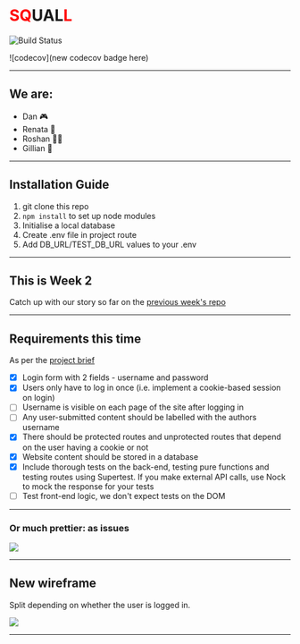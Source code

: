 # <font color="red">SQ</font>UAL<font color="red">L</font>

![Build Status](https://travis-ci.org/fac18/week7-coda-squall.svg?branch=master)

![codecov](new codecov badge here)

---

## We are:
* Dan 🎮
* Renata 🐰
* Roshan 🙆🏾
* Gillian 🍬

---

## Installation Guide

1. git clone this repo
2. `npm install` to set up node modules
3. Initialise a local database
4. Create .env file in project route
5. Add DB_URL/TEST_DB_URL values to your .env

---

## This is Week 2

Catch up with our story so far on the [previous week's repo](https://github.com/fac18/week6-coda-squall/)

---

## Requirements this time

As per the [project brief](https://github.com/foundersandcoders/master-reference/blob/master/coursebook/week-7/project.md)

- [x] Login form with 2 fields - username and password
- [x] Users only have to log in once (i.e. implement a cookie-based session on login)
- [ ] Username is visible on each page of the site after logging in
- [ ] Any user-submitted content should be labelled with the authors username
- [x] There should be protected routes and unprotected routes that depend on the user having a cookie or not
- [x] Website content should be stored in a database
- [x] Include thorough tests on the back-end, testing pure functions and testing routes using Supertest. If you make external API calls, use Nock to mock the response for your tests
- [ ] Test front-end logic, we don't expect tests on the DOM

---

### Or much prettier: as issues

![](https://i.imgur.com/ryVnlhi.png)

---

## New wireframe

Split depending on whether the user is logged in.

![](https://i.imgur.com/ceY3rx8.jpg)

---
